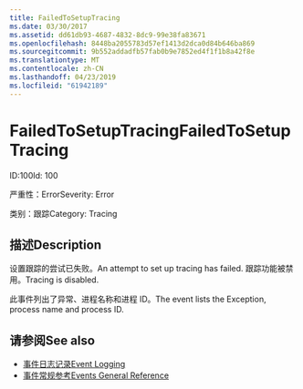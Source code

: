 ```yaml
---
title: FailedToSetupTracing
ms.date: 03/30/2017
ms.assetid: dd61db93-4687-4832-8dc9-99e38fa83671
ms.openlocfilehash: 8448ba2055783d57ef1413d2dca0d84b646ba869
ms.sourcegitcommit: 9b552addadfb57fab0b9e7852ed4f1f1b8a42f8e
ms.translationtype: MT
ms.contentlocale: zh-CN
ms.lasthandoff: 04/23/2019
ms.locfileid: "61942189"
---
```

# <a name="failedtosetuptracing"></a><span data-ttu-id="f7f90-102">FailedToSetupTracing</span><span class="sxs-lookup"><span data-stu-id="f7f90-102">FailedToSetupTracing</span></span>
<span data-ttu-id="f7f90-103">ID:100</span><span class="sxs-lookup"><span data-stu-id="f7f90-103">Id: 100</span></span>  
  
 <span data-ttu-id="f7f90-104">严重性：Error</span><span class="sxs-lookup"><span data-stu-id="f7f90-104">Severity: Error</span></span>  
  
 <span data-ttu-id="f7f90-105">类别：跟踪</span><span class="sxs-lookup"><span data-stu-id="f7f90-105">Category: Tracing</span></span>  
  
## <a name="description"></a><span data-ttu-id="f7f90-106">描述</span><span class="sxs-lookup"><span data-stu-id="f7f90-106">Description</span></span>  
 <span data-ttu-id="f7f90-107">设置跟踪的尝试已失败。</span><span class="sxs-lookup"><span data-stu-id="f7f90-107">An attempt to set up tracing has failed.</span></span> <span data-ttu-id="f7f90-108">跟踪功能被禁用。</span><span class="sxs-lookup"><span data-stu-id="f7f90-108">Tracing is disabled.</span></span>  
  
 <span data-ttu-id="f7f90-109">此事件列出了异常、进程名称和进程 ID。</span><span class="sxs-lookup"><span data-stu-id="f7f90-109">The event lists the Exception, process name and process ID.</span></span>  
  
## <a name="see-also"></a><span data-ttu-id="f7f90-110">请参阅</span><span class="sxs-lookup"><span data-stu-id="f7f90-110">See also</span></span>

- [<span data-ttu-id="f7f90-111">事件日志记录</span><span class="sxs-lookup"><span data-stu-id="f7f90-111">Event Logging</span></span>](../../../../../docs/framework/wcf/diagnostics/event-logging/index.md)
- [<span data-ttu-id="f7f90-112">事件常规参考</span><span class="sxs-lookup"><span data-stu-id="f7f90-112">Events General Reference</span></span>](../../../../../docs/framework/wcf/diagnostics/event-logging/events-general-reference.md)
